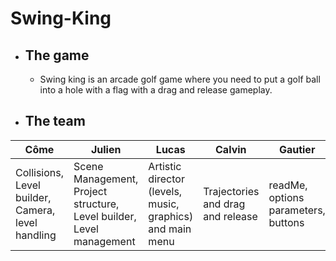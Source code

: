 # Swing-King
   - ## The game
     - Swing king is an arcade golf game where you need to put a golf ball into a hole with a flag with a drag and release gameplay.
   - ## The team
| Côme                                              | Julien                           | Lucas                                                     | Calvin                            | Gautier                             |
|---------------------------------------------------|----------------------------------|-----------------------------------------------------------|-----------------------------------|-------------------------------------|
| Collisions, Level builder, Camera, level handling | Scene Management, Project structure, Level builder, Level management | Artistic director (levels, music, graphics) and main menu | Trajectories and drag and release | readMe, options parameters, buttons |
